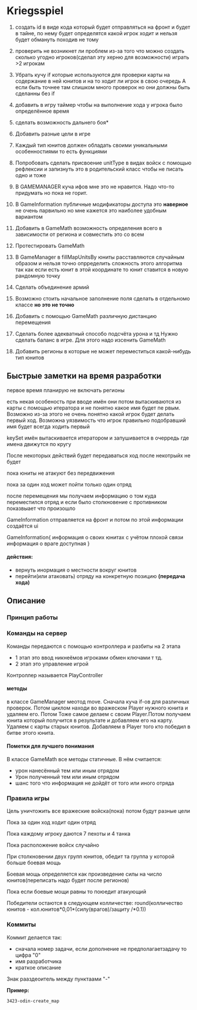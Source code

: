# Kriegsspiel

1. создать id в виде кода который будет отправляться на фронт
и будет в тайне, по нему будет определятся какой игрок ходит
и нельзя будет обмануть походив не тому

2. проверить не возникнет ли проблем из-за того что можно 
создать сколько угодно игроков(сделал эту херню для возможности)
играть >2 игрокам

3. Убрать кучу if которые используются для проверки карты на
содержание в ней юнитов и на то ходит ли игрок в свою очередь
А если быть точнее там слишком много проверок но они должны
быть сделанны без if

4. добавить в игру таймер чтобы на выполнение хода у игрока
было определённое время

5. сделать возможность дальнего боя*

6. Добавить разные цели в игре

7. Каждый тип юнитов должен обладать своими уникальными 
особенностиями то есть функциями

8. Попробовать сделать присвоение unitType в видах войск
c помощью рефлексии и запизнуть это в родительский класс
чтобы не писать одно и тоже 

9. В GAMEMANAGER куча ифов мне это не нравится. Надо что-то
придумать но пока не горит.

10. В GameInformation публичные модификаторы доступа
это **наверное** не очень парвильно но мне кажется это 
наиболее удобным вариантом 

11. Добавить в GameMath возможность определения всего в 
зависимости от региона и совместить это со всем

12. Протестировать GameMath

13. В GameManager в fillMapUnitsBy юниты расставляются 
случайным образом и нельзя точно опрределить сложность
этого алгоритма так как если есть юнит в этой координате
то юнит ставится в новую рандомную точку

14. Сделать объединение армий

15. Возможно стоить начальное заполнение поля сделать в 
отдельномо классе **но это не точно**

16. Добавить с помощью GameMath различную дистанцию 
перемещения

17. Сделать более адекватный способо подсчёта урона и тд
Нужно сделать баланс в игре. Для этого надо изсенить
GameMath

18. Добавить регионы в которые не может переместиться 
какой-нибудь тип юнитов


## Быстрые заметки на время разработки
первое время планирую не включать регионы

есть некая особеность при вводе имён они потом вытаскиваются
из карты с помощью итератора и не понятно какое имя будет пе
рвым. Возможно из-за этого не очень понятно какой игрок будет
делать первый ход. Возможна уязвимость что игрок правильно 
подобравший имя будет всегда ходить первый

keySet имён вытаскивается итератором и запушивается в очерредь
где имена движутся по кругу

После некоторых действий будет передаваться
ход после некотрыйх не будет

пока юниты не атакуют без передвижения

пока за один ход может пойти только один отряд

после перемещения мы получаем информацию о том куда 
переместился отряд и если было столкновение с противником
показвыает что произошло 

GameInformation отправляется на фронт и потом по этой 
информации создаётся ui

GameInformation{
    информация о своих юнитах с учётом плохой связи
    информация о враге доступная
}

#### действия:
- вернуть инормация о местности вокруг юнитов
- перейти(или атаковать) отряду на конкретную позицию
 **(передача хода)**

## Описание
### Принцип работы
### Команды на сервер
Команды передаются с помощью контроллера и разбиты на 2 этапа
- 1 этап это ввод никнеёмов игроками обмен ключами т тд.
- 2 этап это управление игрой

Контроллер называется PlayController 

#### методы
в классе GameManager меотод move. Сначала куча if-ов для
различных проверок. Потом циклом находи во вражеском
Player нужного юнита и удаляем его. Потом Тоже самое 
делаем с своим Player.Потом получаем юнита который получится
в результате и добавляем его на карту. Удаляем с карты
старых юнитов. Добавляем в Player того кто победил в битве
этого юнита.    
#### Пометки для лучшего понимания
В классе GameMath все методы статичные. В нём считается:
- урон нанесённый тем или иным отрядом
- Урон полученный тем или иным отрядом
- шанс того что информация не дойдёт от того или иного отряда

### Правила игры
Цель уничтожить все вражеские войска(пока) потом будут разные цели

Пока за один ход ходит один отряд

Пока каждому игроку даются 7 пехоты и 4 танка

Пока расположение войск случайно

При столкновении двух групп юнитов,
обедит та группа у которой больше боевая мощь

Боевая мощь определяется как произведение силы на число
юнитов(переписать надо будет после регионов)

Пока если боевые мощи равны то поюедит атакующий

Победители остаются в следующем колличестве:
round(колличество юнитов - кол.юнитов\*0,01\*(силу(врагов)/защиту
/*0.1))
### Коммиты
Коммит делается так:
- сначала номер задачи, если дополнение не предполагаетзадачу
 то цифра "0"
- имя разработчика
- краткое описание

Знак рааздеоитель между пунктаами "-"
   
**Пример:**
 
    3423-odin-create_map

